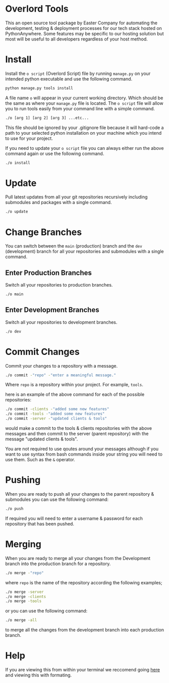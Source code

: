 
# Overlord Tools

This an open source tool package by Easter Company for automating the development, testing
& deployment processes for our tech stack hosted on PythonAnywhere. Some features may be
specific to our hosting solution but most will be useful to all developers regardless of
your host method.

# Install

Install the `o script` (Overlord Script) file by running `manage.py` on your intended
python executable and use the following command.

```bash
python manage.py tools install
```

A file name `o` will appear in your current working directory. Which should be the same as
where your `manage.py` file is located. The `o script` file will allow you to run tools
easily from your command line with a simple command.

```bash
./o [arg 1] [arg 2] [arg 3] ...etc...
```

This file should be ignored by your .gitignore file because it will hard-code a path to
your selected python installation on your machine which you intend to use for your project.

If you need to update your `o script` file you can always either run the above command
again or use the following command.

```bash
./o install
```

# Update

Pull latest updates from all your git repositories recursively including submodules and
packages with a single command.

```bash
./o update
```

# Change Branches

You can switch between the `main` (production) branch and the `dev` (development) branch
for all your repositories and submodules with a single command.

## Enter Production Branches

Switch all your repositories to production branches.

```bash
./o main
```

## Enter Development Branches

Switch all your repositories to development branches.

```bash
./o dev
```

# Commit Changes

Commit your changes to a repository with a message.

```bash
./o commit -"repo" -"enter a meaningful message."
```

Where `repo` is a repository within your project. For example, `tools`.

here is an example of the above command for each of the possible repositories:

```bash
./o commit -clients -"added some new features"
./o commit -tools -"added some new features"
./o commit -server -"updated clients & tools"
```

would make a commit to the tools & clients repositories with the above messages and then
commit to the server (parent repository) with the message "updated clients & tools".

You are not required to use qoutes around your messages although if you want to use syntax
from bash commands inside your string you will need to use them. Such as the `&` operator.

# Pushing

When you are ready to push all your changes to the parent repository & submodules
you can use the following command:

```bash
./o push
```

If required you will need to enter a username & password for each repository that has been
pushed.

# Merging

When you are ready to merge all your changes from the Development branch into the
production branch for a repository.

```bash
./o merge -"repo"
```

where `repo` is the name of the repository according the following examples;

```bash
./o merge -server
./o merge -clients
./o merge -tools
```

or you can use the following command:

```bash
./o merge -all
```

to merge all the changes from the development branch into each production branch.

# Help

If you are viewing this from within your terminal we reccomend going
[here](https://github.com/EasterCompany/Overlord-Tools) and viewing this with formating.
